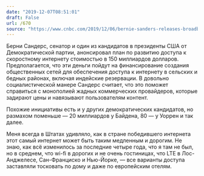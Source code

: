 ```yaml
---
date: "2019-12-07T08:51:01"
draft: False
url: /670
source: "https://www.cnbc.com/2019/12/06/bernie-sanders-releases-broadband-plan-targets-comcast-att-verizon.html"
---
```


Берни Сандерс, сенатор и один из кандидатов в президенты США от Демократической партии, анонсировал план по развитию доступа к скоростному интернету стоимостью в 150 миллиардов долларов. Предполагается, что эти деньги пойдут на финансирование создания общественных сетей для обеспечения доступа к интернету в сельских и бедных районах, включая индейские резервации. В довольно социалистической манере Сандерс считает, что это поможет справиться с монополией жадных коммерческих провайдеров, которые задирают цены и навязывают пользователям контент.

Похожие инициативы есть и у других демократических кандидатов, но размахом поменьше — 20 миллиардов у Байдена, 80 — у Уоррен и так далее.

Меня всегда в Штатах удивляло, как в стране победившего интернета этот самый интернет может быть таким медленным и дорогим. Не знаю, как всё изменилось за последние четыре года, что я там не был, но в среднем, что wi-fi в дорогих и не очень гостиницах, что LTE в Лос-Анджелесе, Сан-Франциско и Нью-Йорке, — все варианты доступа заставляли тосковать по дому и даже по европейским отелям.
